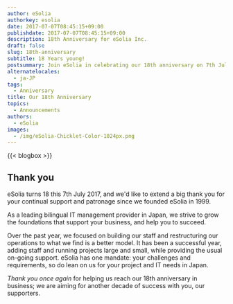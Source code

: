 ```yaml
---
author: eSolia
authorkey: esolia
date: 2017-07-07T08:45:15+09:00
publishdate: 2017-07-07T08:45:15+09:00
description: 18th Anniversary for eSolia Inc.
draft: false
slug: 18th-anniversary
subtitle: 18 Years young!
postsummary: Join eSolia in celebrating our 18th anniversary on 7th July 2017.
alternatelocales:
  - ja-JP
tags:
  - Anniversary
title: Our 18th Anniversary
topics:
  - Announcements
authors:
  - eSolia
images:
  - /img/eSolia-Chicklet-Color-1024px.png
---
```


{{< blogbox >}}

## Thank you

eSolia turns 18 this 7th July 2017, and we'd like to extend a big thank you for your continual support and patronage since we founded eSolia in 1999. 

As a leading bilingual IT management provider in Japan, we strive to grow the foundations that support your business, and help you to succeed.

Over the past year, we focused on building our staff and restructuring our operations to what we find is a better model. It has been a successful year, adding staff and running projects large and small, while providing the usual on-going support. eSolia has one mandate: your challenges and requirements, so do lean on us for your project and IT needs in Japan.

_Thank you once again_ for helping us reach our 18th anniversary in business; we are aiming for another decade of success with you, our supporters.
